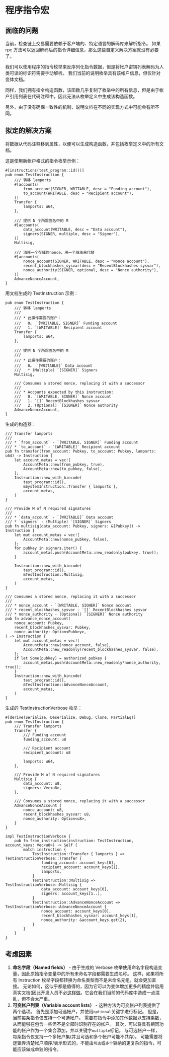 # 程序指令宏

## 面临的问题

当前，检查链上交易需要依赖于客户端的、特定语言的解码库来解析指令。 如果 rpc 方法可以返回解码后的指令详细信息，那么这些自定义解决方案就没有必要了。

我们可以使用程序的指令枚举来反序列化指令数据，但是将帐户密钥列表解码为人类可读的标识符需要手动解析。 我们当前的说明枚举具有该帐户信息，但仅针对变体文档。

同样，我们拥有指令构造函数，该函数几乎复制了枚举中的所有信息，但是由于帐户引用列表在代码注释中，因此无法从枚举定义中生成该构造函数。

另外，由于没有确保一致性的机制，说明文档在不同的实现方式中可能会有所不同。

## 拟定的解决方案

将数据从代码注释移到属性，以便可以生成构造函数，并包括枚举定义中的所有文档。

这是使用新帐户格式的指令枚举示例：

```rust,ignore
#[instructions(test_program::id())]
pub enum TestInstruction {
    /// 转移 lamports
    #[accounts(
        from_account(SIGNER, WRITABLE, desc = "Funding account"),
        to_account(WRITABLE, desc = "Recipient account"),
    )]
    Transfer {
        lamports: u64,
    },

    /// 提供 N 个所需签名中的 M
    #[accounts(
        data_account(WRITABLE, desc = "Data account"),
        signers(SIGNER, multiple, desc = "Signer"),
    )]
    Multisig,

    /// 消耗一个存储的nonce，用一个继承来代替
    #[accounts(
        nonce_account(SIGNER, WRITABLE, desc = "Nonce account"),
        recent_blockhashes_sysvar(desc = "RecentBlockhashes sysvar"),
        nonce_authority(SIGNER, optional, desc = "Nonce authority"),
    )]
    AdvanceNonceAccount,
}
```

用文档生成的 TestInstruction 示例：

```rust,ignore
pub enum TestInstruction {
    /// 转移 lamports
    ///
    /// * 此操作需要的账户：
    ///   0。 `[WRITABLE, SIGNER]` Funding account
    ///   1. `[WRITABLE]` Recipient account
    Transfer {
        lamports: u64,
    },

    /// 提供 N 个所需签名中的 M
    ///
    /// * 此操作需要的账户：
    ///   0。 `[WRITABLE]` Data account
    ///   * (Multiple) `[SIGNER]` Signers
    Multisig,

    /// Consumes a stored nonce, replacing it with a successor
    ///
    /// * Accounts expected by this instruction:
    ///   0. `[WRITABLE, SIGNER]` Nonce account
    ///   1. `[]` RecentBlockhashes sysvar
    ///   2. (Optional) `[SIGNER]` Nonce authority
    AdvanceNonceAccount,
}
```

生成的构造器：

```rust,ignore
/// Transfer lamports
///
/// * `from_account` - `[WRITABLE, SIGNER]` Funding account
/// * `to_account` - `[WRITABLE]` Recipient account
pub fn transfer(from_account: Pubkey, to_account: Pubkey, lamports: u64) -> Instruction {
    let account_metas = vec![
        AccountMeta::new(from_pubkey, true),
        AccountMeta::new(to_pubkey, false),
    ];
    Instruction::new_with_bincode(
        test_program::id(),
        &SystemInstruction::Transfer { lamports },
        account_metas,
    )
}

/// Provide M of N required signatures
///
/// * `data_account` - `[WRITABLE]` Data account
/// * `signers` - (Multiple) `[SIGNER]` Signers
pub fn multisig(data_account: Pubkey, signers: &[Pubkey]) -> Instruction {
    let mut account_metas = vec![
        AccountMeta::new(nonce_pubkey, false),
    ];
    for pubkey in signers.iter() {
        account_metas.push(AccountMeta::new_readonly(pubkey, true));
    }

    Instruction::new_with_bincode(
        test_program::id(),
        &TestInstruction::Multisig,
        account_metas,
    )
}

/// Consumes a stored nonce, replacing it with a successor
///
/// * nonce_account - `[WRITABLE, SIGNER]` Nonce account
/// * recent_blockhashes_sysvar - `[]` RecentBlockhashes sysvar
/// * nonce_authority - (Optional) `[SIGNER]` Nonce authority
pub fn advance_nonce_account(
    nonce_account: Pubkey,
    recent_blockhashes_sysvar: Pubkey,
    nonce_authority: Option<Pubkey>,
) -> Instruction {
    let mut account_metas = vec![
        AccountMeta::new(nonce_account, false),
        AccountMeta::new_readonly(recent_blockhashes_sysvar, false),
    ];
    if let Some(pubkey) = authorized_pubkey {
        account_metas.push(AccountMeta::new_readonly*nonce_authority, true));
    }
    Instruction::new_with_bincode(
        test_program::id(),
        &TestInstruction::AdvanceNonceAccount,
        account_metas,
    )
}

```

生成的 TestInstructionVerbose 枚举：

```rust,ignore
#[derive(Serialize, Deserialize, Debug, Clone, PartialEq)]
pub enum TestInstruction {
    /// Transfer lamports
    Transfer {
        /// Funding account
        funding_account: u8

        /// Recipient account
        recipient_account: u8

        lamports: u64,
    },

    /// Provide M of N required signatures
    Multisig {
        data_account: u8,
        signers: Vec<u8>,
    },

    /// Consumes a stored nonce, replacing it with a successor
    AdvanceNonceAccount {
        nonce_account: u8,
        recent_blockhashes_sysvar: u8,
        nonce_authority: Option<u8>,
    }
}

impl TestInstructionVerbose {
    pub fn from_instruction(instruction: TestInstruction, account_keys: Vec<u8>) -> Self {
        match instruction {
            TestInstruction::Transfer { lamports } => TestInstructionVerbose::Transfer {
                funding_account: account_keys[0],
                recipient_account: account_keys[1],
                lamports,
            }
            TestInstruction::Multisig => TestInstructionVerbose::Multisig {
                data_account: account_keys[0],
                signers: account_keys[1..],
            }
            TestInstruction::AdvanceNonceAccount => TestInstructionVerbose::AdvanceNonceAccount {
                nonce_account: account_keys[0],
                recent_blockhashes_sysvar: account_keys[1],
                nonce_authority: &account_keys.get(2),
            }
        }
    }
}

```

## 考虑因素

1. **命名字段（Named fields）** - 由于生成的 Verbose 枚举使用命名字段构造变量，因此原始指令变量中的所有未命名字段都需要生成名称。 这样，如果将所有 Instruction 枚举字段都转换为命名类型而不是未命名元组，就会更加直接。 无论如何，这似乎都是值得的，因为它可以为变体增加更多的精度并启用真实文档(因此开发人员不必[这样做](https://github.com/solana-labs/solana/blob/3aab13a1679ba2b7846d9ba39b04a52f2017d3e0/sdk/src/system_instruction.rs#L140)。它会在我们当前的代码库中造成一点混乱，但不会太严重。
2. **可变帐户列表（Variable account lists）** - 这种方法为可变帐户列表提供了两个选项。 首先是添加可选帐户，并使用`optional`关键字进行标记。 但是，当前每条指令仅支持一个可选帐户。 需要在指令中添加其他数据以支持乘数，从而能够在包含一些但不是全部时识别存在的帐户。 其次，可以将具有相同功能的帐户作为一个集合添加，并以关键字`multiple`标记。 与可选帐户一样，每条指令仅支持一个多帐户集(并且可选和多个帐户可能不共存)。 可能需要将逻辑弄清楚帐户顺序/表示形式的，不能由`可选`或`多个`容纳的更复杂的指令，可能应该做成单独的指令。
